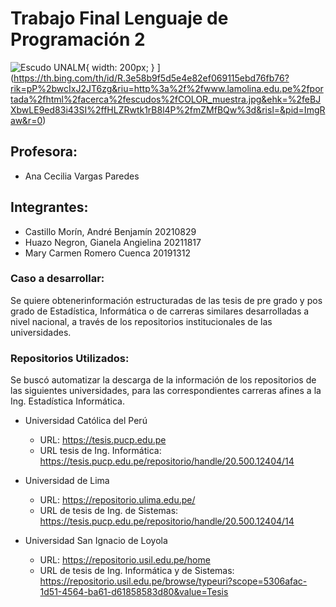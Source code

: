 # Trabajo Final Lenguaje de Programación 2

![Escudo UNALM]([https://th.bing.com/th/id/R.52dd44b7a2216f320dcf3c18be17ffa5?rik=OrHYWTWdPakXNA&riu=http%3a%2f%2fwww.lamolina.edu.pe%2fportada%2fhtml%2facerca%2fescudos%2fdownload%2fcolor%2f856x973_ESCUDOCOLOR.png&ehk=MbrjdXR5tzYQiSbqK2KWDjm00OkYyRaAFc2EwVmy1xE%3d&risl=&pid=ImgRaw&r=0){ width: 200px; } ](https://th.bing.com/th/id/R.3e58b9f5d5e4e82ef069115ebd76fb76?rik=pP%2bwcIxJ2JT6zg&riu=http%3a%2f%2fwww.lamolina.edu.pe%2fportada%2fhtml%2facerca%2fescudos%2fCOLOR_muestra.jpg&ehk=%2feBJXbwLE9ed83i43SI%2ffHLZRwtk1rB8l4P%2fmZMfBQw%3d&risl=&pid=ImgRaw&r=0)

## Profesora:
   - Ana Cecilia Vargas Paredes
   
## Integrantes:
   - Castillo Morín, André Benjamín     20210829
   - Huazo Negron, Gianela Angielina    20211817
   - Mary Carmen Romero Cuenca          20191312
 
### Caso a desarrollar:
Se quiere obtenerinformación estructuradas de las tesis de pre grado y pos grado de Estadística, Informática o de carreras similares desarrolladas a nivel nacional, a través de los repositorios institucionales de las universidades.

### Repositorios Utilizados:
Se buscó automatizar la descarga de la información de los repositorios de las siguientes universidades, para las correspondientes carreras afines a la Ing. Estadística Informática.

   - Universidad Católica del Perú
     - URL: https://tesis.pucp.edu.pe
     - URL tesis de Ing. Informática:
       https://tesis.pucp.edu.pe/repositorio/handle/20.500.12404/14
     
   - Universidad de Lima
     - URL: https://repositorio.ulima.edu.pe/
     - URL de tesis de Ing. de Sistemas:
       https://tesis.pucp.edu.pe/repositorio/handle/20.500.12404/14
      
   - Universidad San Ignacio de Loyola
     - URL: https://repositorio.usil.edu.pe/home
     - URL de tesis de Ing. Informática y de Sistemas:
       https://repositorio.usil.edu.pe/browse/typeuri?scope=5306afac-1d51-4564-ba61-d61858583d80&value=Tesis
       
       
